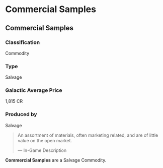 # Commercial Samples
## Commercial Samples

### Classification

Commodity

### Type

Salvage

### Galactic Average Price

1,815 CR

### Produced by

Salvage

> 
> 
> An assortment of materials, often marketing related, and are of little value on the open market.
> 
> 
> — In-Game Description
> 

**Commercial Samples** are a Salvage Commodity.